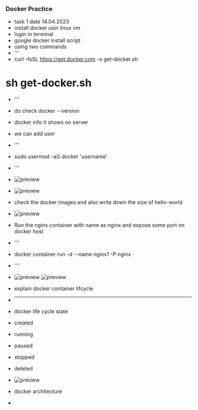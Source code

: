 ### Docker Practice 
* task 1 date 14.04.2023
* install docker usin linux vm
* login in terminal
* google docker install script
* using two commands 
* '''
* curl -fsSL https://get.docker.com -o get-docker.sh
# sh get-docker.sh
* '''
* do check docker --version
* docker info it shows no server
* we can add user 
* '''
* sudo usermod -aG docker 'username'
* '''
* ![preview](../images/dockerimage1.jpg)
* ![preview](../images/dockerimage2.jpg)
* check the docker images and also write down the size of hello-world
* ![preview](../images/dockerimage3.jpg)
* Run the nginx container with name as nginx and expose some port on docker host
* '''
* docker container run -d --name nginx1 -P nginx
* '''
* ![preview](../images/dockerimage4.jpg)
  ![preview](../images/dockerimage5.jpg)

* explain docker container lifcycle
* ---------------------------------
* docker life cycle state
* created
* running
* paused
* stopped
* deleted
* ![preview](../images/dockerimage6.jpg)
* docker architecture
* 